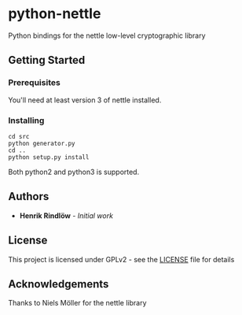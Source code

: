 # python-nettle

Python bindings for the nettle low-level cryptographic library

## Getting Started


### Prerequisites

You'll need at least version 3 of nettle installed.

### Installing

```
cd src
python generator.py
cd ..
python setup.py install
```

Both python2 and python3 is supported.

## Authors
* **Henrik Rindlöw** - *Initial work*

## License

This project is licensed under GPLv2 - see the [LICENSE](LICENSE) file for details

## Acknowledgements

Thanks to Niels Möller for the nettle library
